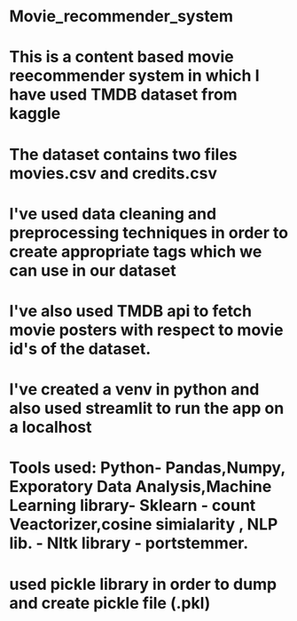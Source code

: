 # Movie_recommender_system
# This is a content based movie reecommender system in which I have used TMDB dataset from kaggle
# The dataset contains two files movies.csv and credits.csv
# I've used data cleaning and preprocessing techniques in order to create appropriate tags which we can use in our dataset
# I've also used TMDB api to fetch movie posters with respect to movie id's of the dataset.
# I've created a venv in python and also used streamlit to run the app on a localhost
# Tools used: Python- Pandas,Numpy, Exporatory Data Analysis,Machine Learning library- Sklearn - count Veactorizer,cosine simialarity , NLP lib. - Nltk library - portstemmer.
# used pickle library in order to dump and create pickle file (.pkl)
